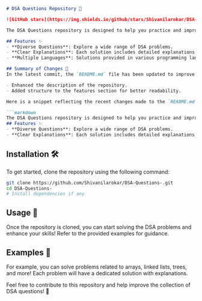 ```markdown
# DSA Questions Repository 🤖

![GitHub stars](https://img.shields.io/github/stars/Shivanilarokar/DSA-Questions-.svg?style=social) ![GitHub forks](https://img.shields.io/github/forks/Shivanilarokar/DSA-Questions-.svg?style=social)

The DSA Questions repository is designed to help you practice and improve your coding skills through a comprehensive collection of Data Structures and Algorithms (DSA) problems.

## Features ✨
- **Diverse Questions**: Explore a wide range of DSA problems.
- **Clear Explanations**: Each solution includes detailed explanations for better understanding.
- **Multiple Languages**: Solutions provided in various programming languages.

## Summary of Changes 💖
In the latest commit, the `README.md` file has been updated to improve clarity and conciseness. The following changes were made:

- Enhanced the description of the repository.
- Added structure to the features section for better readability.

Here is a snippet reflecting the recent changes made to the `README.md`:

```markdown
The DSA Questions repository is designed to help you practice and improve your coding skills through a comprehensive collection of Data Structures and Algorithms (DSA) problems.
## Features ✨
- **Diverse Questions**: Explore a wide range of DSA problems.
- **Clear Explanations**: Each solution includes detailed explanations for better understanding.
```

## Installation 🛠️
To get started, clone the repository using the following command:

```bash
git clone https://github.com/Shivanilarokar/DSA-Questions-.git
cd DSA-Questions-
# Install dependencies if any
```

## Usage 🚀
Once the repository is cloned, you can start solving the DSA problems and enhance your skills! Refer to the provided examples for guidance.

## Examples 📖
For example, you can solve problems related to arrays, linked lists, trees, and more! Each problem will have a dedicated solution with explanations.

Feel free to contribute to this repository and help improve the collection of DSA questions! 🎉
```